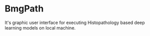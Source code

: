 # BmgPath
It's graphic user interface for executing Histopathology based deep learning models on local machine. 
